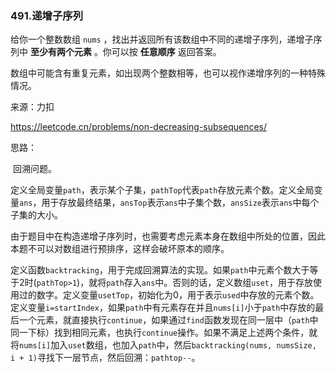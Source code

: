 ### 491.递增子序列

给你一个整数数组 `nums` ，找出并返回所有该数组中不同的递增子序列，递增子序列中 **至少有两个元素** 。你可以按 **任意顺序** 返回答案。

数组中可能含有重复元素，如出现两个整数相等，也可以视作递增序列的一种特殊情况。

来源：力扣

https://leetcode.cn/problems/non-decreasing-subsequences/



思路：

​		回溯问题。

​		定义全局变量`path`，表示某个子集，`pathTop`代表`path`存放元素个数。定义全局变量`ans`，用于存放最终结果，`ansTop`表示`ans`中子集个数，`ansSize`表示`ans`中每个子集的大小。

​		由于题目中在构造递增子序列时，也需要考虑元素本身在数组中所处的位置，因此本题不可以对数组进行预排序，这样会破坏原本的顺序。

​		定义函数`backtracking`，用于完成回溯算法的实现。如果`path`中元素个数大于等于2时(`pathTop>1`)，就将`path`存入`ans`中。否则的话，定义数组`uset`，用于存放使用过的数字。定义变量`usetTop`，初始化为0，用于表示`used`中存放的元素个数。定义变量`i=startIndex`，如果`path`中有元素存在并且`nums[i]`小于`path`中存放的最后一个元素，就直接执行`continue`，如果通过`find`函数发现在同一层中（`path`中同一下标）找到相同元素，也执行`continue`操作。如果不满足上述两个条件，就将`nums[i]`加入`uset`数组，也加入`path`中，然后`backtracking(nums, numsSize, i + 1)`寻找下一层节点，然后回溯：`pathtop--`。